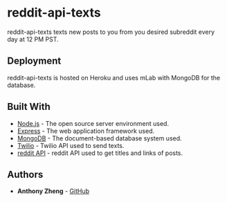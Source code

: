 # reddit-api-texts


reddit-api-texts texts new posts to you from you desired subreddit every day at 12 PM PST.


## Deployment

reddit-api-texts is hosted on Heroku and uses mLab with MongoDB for the database.

## Built With

* [Node.js](https://nodejs.org/en/) - The open source server environment used.
* [Express](https://expressjs.com/) - The web application framework used.
* [MongoDB](https://www.mongodb.com/) - The document-based database system used.
* [Twilio](https://www.twilio.com/) - Twilio API used to send texts.
* [reddit API](https://www.reddit.com/dev/api/) - reddit API used to get titles and links of posts.

<!-- ## Contributing

Please read [CONTRIBUTING.md](https://gist.github.com/PurpleBooth/b24679402957c63ec426) for details on our code of conduct, and the process for submitting pull requests to us.

## Versioning

We use [SemVer](http://semver.org/) for versioning. For the versions available, see the [tags on this repository](https://github.com/your/project/tags).  -->

## Authors


* **Anthony Zheng** - [GitHub](https://github.com/ajz003)


<!-- ## License

This project is licensed under the MIT License - see the [LICENSE.md](LICENSE.md) file for details -->